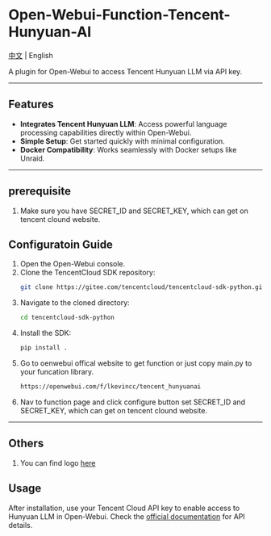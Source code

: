 
# Open-Webui-Function-Tencent-Hunyuan-AI

[中文](README_CN.md) | English

A plugin for Open-Webui to access Tencent Hunyuan LLM via API key.

---

## Features
- **Integrates Tencent Hunyuan LLM**: Access powerful language processing capabilities directly within Open-Webui.
- **Simple Setup**: Get started quickly with minimal configuration.
- **Docker Compatibility**: Works seamlessly with Docker setups like Unraid.

---
## prerequisite
1. Make sure you have SECRET_ID and SECRET_KEY, which can get on tencent clound website.

## Configuratoin Guide

1. Open the Open-Webui console.
2. Clone the TencentCloud SDK repository:
   ```bash
   git clone https://gitee.com/tencentcloud/tencentcloud-sdk-python.git
   ```
3. Navigate to the cloned directory:
   ```bash
   cd tencentcloud-sdk-python
   ```
4. Install the SDK:
   ```bash
   pip install .
   ```
5. Go to oenwebui offical website to get function or just copy main.py to your funcation library.
   ```bash
   https://openwebui.com/f/lkevincc/tencent_hunyuanai
   ```
6. Nav to function page and click configure button set SECRET_ID and SECRET_KEY, which can get on tencent clound website.

---
## Others

1. You can find logo [here](https://lobehub.com/icons/hunyuan)


## Usage
After installation, use your Tencent Cloud API key to enable access to Hunyuan LLM in Open-Webui. Check the [official documentation](https://cloud.tencent.com/document/product/xxx) for API details.
